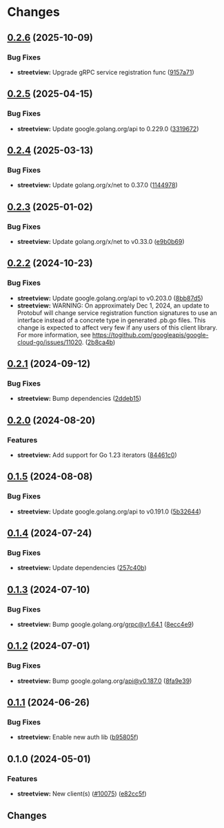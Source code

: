 # Changes

## [0.2.6](https://github.com/googleapis/google-cloud-go/compare/streetview/v0.2.5...streetview/v0.2.6) (2025-10-09)


### Bug Fixes

* **streetview:** Upgrade gRPC service registration func ([9157a71](https://github.com/googleapis/google-cloud-go/commit/9157a715e39b0b15074ba34187ff70c820d8834a))

## [0.2.5](https://github.com/googleapis/google-cloud-go/compare/streetview/v0.2.4...streetview/v0.2.5) (2025-04-15)


### Bug Fixes

* **streetview:** Update google.golang.org/api to 0.229.0 ([3319672](https://github.com/googleapis/google-cloud-go/commit/3319672f3dba84a7150772ccb5433e02dab7e201))

## [0.2.4](https://github.com/googleapis/google-cloud-go/compare/streetview/v0.2.3...streetview/v0.2.4) (2025-03-13)


### Bug Fixes

* **streetview:** Update golang.org/x/net to 0.37.0 ([1144978](https://github.com/googleapis/google-cloud-go/commit/11449782c7fb4896bf8b8b9cde8e7441c84fb2fd))

## [0.2.3](https://github.com/googleapis/google-cloud-go/compare/streetview/v0.2.2...streetview/v0.2.3) (2025-01-02)


### Bug Fixes

* **streetview:** Update golang.org/x/net to v0.33.0 ([e9b0b69](https://github.com/googleapis/google-cloud-go/commit/e9b0b69644ea5b276cacff0a707e8a5e87efafc9))

## [0.2.2](https://github.com/googleapis/google-cloud-go/compare/streetview/v0.2.1...streetview/v0.2.2) (2024-10-23)


### Bug Fixes

* **streetview:** Update google.golang.org/api to v0.203.0 ([8bb87d5](https://github.com/googleapis/google-cloud-go/commit/8bb87d56af1cba736e0fe243979723e747e5e11e))
* **streetview:** WARNING: On approximately Dec 1, 2024, an update to Protobuf will change service registration function signatures to use an interface instead of a concrete type in generated .pb.go files. This change is expected to affect very few if any users of this client library. For more information, see https://togithub.com/googleapis/google-cloud-go/issues/11020. ([2b8ca4b](https://github.com/googleapis/google-cloud-go/commit/2b8ca4b4127ce3025c7a21cc7247510e07cc5625))

## [0.2.1](https://github.com/googleapis/google-cloud-go/compare/streetview/v0.2.0...streetview/v0.2.1) (2024-09-12)


### Bug Fixes

* **streetview:** Bump dependencies ([2ddeb15](https://github.com/googleapis/google-cloud-go/commit/2ddeb1544a53188a7592046b98913982f1b0cf04))

## [0.2.0](https://github.com/googleapis/google-cloud-go/compare/streetview/v0.1.5...streetview/v0.2.0) (2024-08-20)


### Features

* **streetview:** Add support for Go 1.23 iterators ([84461c0](https://github.com/googleapis/google-cloud-go/commit/84461c0ba464ec2f951987ba60030e37c8a8fc18))

## [0.1.5](https://github.com/googleapis/google-cloud-go/compare/streetview/v0.1.4...streetview/v0.1.5) (2024-08-08)


### Bug Fixes

* **streetview:** Update google.golang.org/api to v0.191.0 ([5b32644](https://github.com/googleapis/google-cloud-go/commit/5b32644eb82eb6bd6021f80b4fad471c60fb9d73))

## [0.1.4](https://github.com/googleapis/google-cloud-go/compare/streetview/v0.1.3...streetview/v0.1.4) (2024-07-24)


### Bug Fixes

* **streetview:** Update dependencies ([257c40b](https://github.com/googleapis/google-cloud-go/commit/257c40bd6d7e59730017cf32bda8823d7a232758))

## [0.1.3](https://github.com/googleapis/google-cloud-go/compare/streetview/v0.1.2...streetview/v0.1.3) (2024-07-10)


### Bug Fixes

* **streetview:** Bump google.golang.org/grpc@v1.64.1 ([8ecc4e9](https://github.com/googleapis/google-cloud-go/commit/8ecc4e9622e5bbe9b90384d5848ab816027226c5))

## [0.1.2](https://github.com/googleapis/google-cloud-go/compare/streetview/v0.1.1...streetview/v0.1.2) (2024-07-01)


### Bug Fixes

* **streetview:** Bump google.golang.org/api@v0.187.0 ([8fa9e39](https://github.com/googleapis/google-cloud-go/commit/8fa9e398e512fd8533fd49060371e61b5725a85b))

## [0.1.1](https://github.com/googleapis/google-cloud-go/compare/streetview/v0.1.0...streetview/v0.1.1) (2024-06-26)


### Bug Fixes

* **streetview:** Enable new auth lib ([b95805f](https://github.com/googleapis/google-cloud-go/commit/b95805f4c87d3e8d10ea23bd7a2d68d7a4157568))

## 0.1.0 (2024-05-01)


### Features

* **streetview:** New client(s) ([#10075](https://github.com/googleapis/google-cloud-go/issues/10075)) ([e82cc5f](https://github.com/googleapis/google-cloud-go/commit/e82cc5f8667a4b0d9f47fe7f935d0a553c010e93))

## Changes
